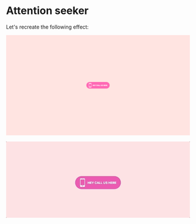 # Attention seeker

Let's recreate the following effect:

![Example](example.png)

![Example](example.gif)